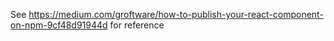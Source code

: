 See https://medium.com/groftware/how-to-publish-your-react-component-on-npm-9cf48d91944d for reference